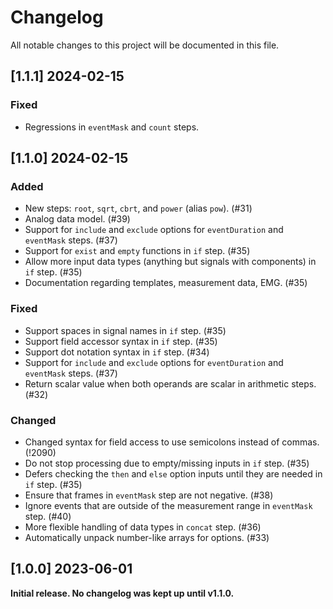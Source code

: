 # Changelog

All notable changes to this project will be documented in this file.

## [1.1.1] 2024-02-15

### Fixed

* Regressions in `eventMask` and `count` steps.

## [1.1.0] 2024-02-15

### Added

* New steps: `root`, `sqrt`, `cbrt`, and `power` (alias `pow`). (#31)
* Analog data model. (#39)
* Support for `include` and `exclude` options for `eventDuration` and `eventMask` steps. (#37)
* Support for `exist` and `empty` functions in `if` step. (#35)
* Allow more input data types (anything but signals with components) in `if` step. (#35)
* Documentation regarding templates, measurement data, EMG. (#35)

### Fixed

* Support spaces in signal names in `if` step. (#35)
* Support field accessor syntax in `if` step. (#35)
* Support dot notation syntax in `if` step. (#34)
* Support for `include` and `exclude` options for `eventDuration` and `eventMask` steps. (#37)
* Return scalar value when both operands are scalar in arithmetic steps. (#32)

### Changed

* Changed syntax for field access to use semicolons instead of commas. (!2090)
* Do not stop processing due to empty/missing inputs in `if` step. (#35)
* Defers checking the `then` and `else` option inputs until they are needed in `if` step. (#35)
* Ensure that frames in `eventMask` step are not negative. (#38)
* Ignore events that are outside of the measurement range in `eventMask` step. (#40)
* More flexible handling of data types in `concat` step. (#36)
* Automatically unpack number-like arrays for options. (#33)

## [1.0.0] 2023-06-01

**Initial release. No changelog was kept up until v1.1.0.**
